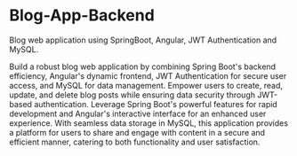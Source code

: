 # Blog-App-Backend
Blog web application using SpringBoot, Angular, JWT Authentication and MySQL.

Build a robust blog web application by combining Spring Boot's backend efficiency, Angular's dynamic frontend, JWT Authentication for secure user access, and MySQL for data management. Empower users to create, read, update, and delete blog posts while ensuring data security through JWT-based authentication. Leverage Spring Boot's powerful features for rapid development and Angular's interactive interface for an enhanced user experience. With seamless data storage in MySQL, this application provides a platform for users to share and engage with content in a secure and efficient manner, catering to both functionality and user satisfaction.
